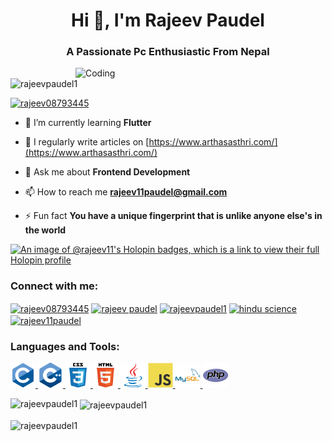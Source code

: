 <h1 align="center">Hi 👋, I'm Rajeev Paudel</h1>
<h3 align="center">A Passionate Pc Enthusiastic From Nepal</h3>
<img align="right" alt="Coding" width="400" src="https://i.pinimg.com/originals/e8/f4/53/e8f453469a3ec97ecd354df465d73913.gif">

<p align="left"> <img src="https://komarev.com/ghpvc/?username=rajeevpaudel1&label=Profile%20views&color=0e75b6&style=flat" alt="rajeevpaudel1" /> </p>

<p align="left"> <a href="https://twitter.com/rajeev08793445" target="blank"><img src="https://img.shields.io/twitter/follow/rajeev08793445?logo=twitter&style=for-the-badge" alt="rajeev08793445" /></a> </p>


- 🌱 I’m currently learning **Flutter**

- 📝 I regularly write articles on [https://www.arthasasthri.com/](https://www.arthasasthri.com/)

- 💬 Ask me about **Frontend Development**

- 📫 How to reach me **rajeev11paudel@gmail.com**

- ⚡ Fun fact **You have a unique fingerprint that is unlike anyone else's in the world**

[![An image of @rajeev11's Holopin badges, which is a link to view their full Holopin profile](https://holopin.me/rajeev11)](https://holopin.io/@rajeev11)

<h3 align="left">Connect with me:</h3>
<p align="left">
<a href="https://twitter.com/rajeev08793445" target="blank"><img align="center" src="https://raw.githubusercontent.com/rahuldkjain/github-profile-readme-generator/master/src/images/icons/Social/twitter.svg" alt="rajeev08793445" height="30" width="40" /></a>
<a href="https://fb.com/rajeev paudel" target="blank"><img align="center" src="https://raw.githubusercontent.com/rahuldkjain/github-profile-readme-generator/master/src/images/icons/Social/facebook.svg" alt="rajeev paudel" height="30" width="40" /></a>
<a href="https://instagram.com/rajeevpaudel1" target="blank"><img align="center" src="https://raw.githubusercontent.com/rahuldkjain/github-profile-readme-generator/master/src/images/icons/Social/instagram.svg" alt="rajeevpaudel1" height="30" width="40" /></a>
<a href="https://www.youtube.com/c/hindu science" target="blank"><img align="center" src="https://raw.githubusercontent.com/rahuldkjain/github-profile-readme-generator/master/src/images/icons/Social/youtube.svg" alt="hindu science" height="30" width="40" /></a>
<a href="https://www.hackerrank.com/rajeev11paudel" target="blank"><img align="center" src="https://raw.githubusercontent.com/rahuldkjain/github-profile-readme-generator/master/src/images/icons/Social/hackerrank.svg" alt="rajeev11paudel" height="30" width="40" /></a>
</p>

<h3 align="left">Languages and Tools:</h3>
<p align="left"> <a href="https://www.cprogramming.com/" target="_blank" rel="noreferrer"> <img src="https://raw.githubusercontent.com/devicons/devicon/master/icons/c/c-original.svg" alt="c" width="40" height="40"/> </a> <a href="https://www.w3schools.com/cpp/" target="_blank" rel="noreferrer"> <img src="https://raw.githubusercontent.com/devicons/devicon/master/icons/cplusplus/cplusplus-original.svg" alt="cplusplus" width="40" height="40"/> </a> <a href="https://www.w3schools.com/css/" target="_blank" rel="noreferrer"> <img src="https://raw.githubusercontent.com/devicons/devicon/master/icons/css3/css3-original-wordmark.svg" alt="css3" width="40" height="40"/> </a> <a href="https://www.w3.org/html/" target="_blank" rel="noreferrer"> <img src="https://raw.githubusercontent.com/devicons/devicon/master/icons/html5/html5-original-wordmark.svg" alt="html5" width="40" height="40"/> </a> <a href="https://www.java.com" target="_blank" rel="noreferrer"> <img src="https://raw.githubusercontent.com/devicons/devicon/master/icons/java/java-original.svg" alt="java" width="40" height="40"/> </a> <a href="https://developer.mozilla.org/en-US/docs/Web/JavaScript" target="_blank" rel="noreferrer"> <img src="https://raw.githubusercontent.com/devicons/devicon/master/icons/javascript/javascript-original.svg" alt="javascript" width="40" height="40"/> </a> <a href="https://www.mysql.com/" target="_blank" rel="noreferrer"> <img src="https://raw.githubusercontent.com/devicons/devicon/master/icons/mysql/mysql-original-wordmark.svg" alt="mysql" width="40" height="40"/> </a> <a href="https://www.php.net" target="_blank" rel="noreferrer"> <img src="https://raw.githubusercontent.com/devicons/devicon/master/icons/php/php-original.svg" alt="php" width="40" height="40"/> </a> </p>

<p><img align="left" src="https://github-readme-stats.vercel.app/api/top-langs?username=rajeevpaudel1&show_icons=true&locale=en&layout=compact" alt="rajeevpaudel1" /></p>

<p>&nbsp;<img align="center" src="https://github-readme-stats.vercel.app/api?username=rajeevpaudel1&show_icons=true&locale=en" alt="rajeevpaudel1" /></p>

<p><img align="center" src="https://github-readme-streak-stats.herokuapp.com/?user=rajeevpaudel1&" alt="rajeevpaudel1" /></p>
